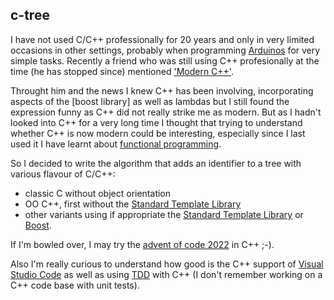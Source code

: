 c-tree
------

I have not used C/C++ professionally for 20 years and only in very limited occasions in other settings, probably when programming [Arduinos](https://www.arduino.cc/) for very simple tasks. Recently a friend who was still using C++ profesionally at the time (he has stopped since) mentioned ['Modern C++'](https://www.modernescpp.com/index.php/what-is-modern-c).

Throught him and the news I knew C++ has been involving, incorporating aspects of the [boost library] as well as lambdas but I still found the expression funny as C++ did not really strike me as modern. But as I hadn't looked into C++ for a very long time I thought that trying to understand whether C++ is now modern could be interesting, especially since I last used it I have learnt about [functional programming](https://en.wikipedia.org/wiki/Functional_programming).

So I decided to write the algorithm that adds an identifier to a tree with various flavour of C/C++:
* classic C without object orientation
* OO C++, first without the [Standard Template Library](https://en.wikipedia.org/wiki/Standard_Template_Library)
* other variants using if appropriate the  [Standard Template Library](https://en.wikipedia.org/wiki/Standard_Template_Library) or [Boost](https://www.boost.org/).

If I'm bowled over, I may try the [advent of code 2022](https://adventofcode.com/2022) in C++ ;-).

Also I'm really curious to understand how good is the C++ support of [Visual Studio Code]() as well as using [TDD]() with C++ (I don't remember working on a C++ code base with unit tests).
